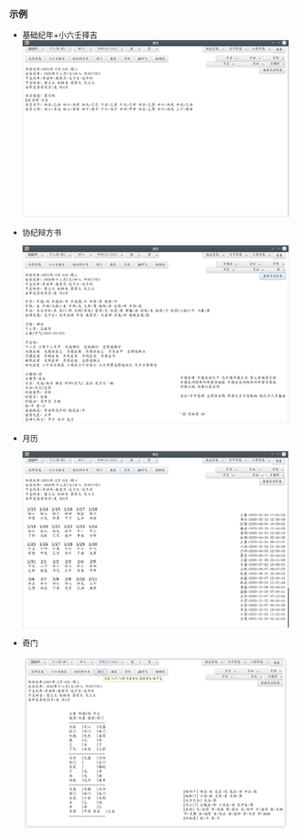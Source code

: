 ### 示例

- 基础纪年+小六壬择吉
![](./png/basic.png)



- 协纪辩方书

    ![](./png/xjbfs.png)



- 月历

    ![](./png/listm.png)



- 奇门

    ![](./png/qm.png)